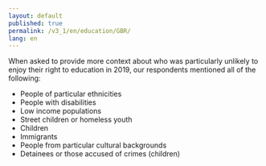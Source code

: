 ```yaml
---
layout: default
published: true
permalink: /v3_1/en/education/GBR/
lang: en
---
```

When asked to provide more context about who was particularly unlikely to enjoy their right to education in 2019, our respondents mentioned all of the following:

- People of particular ethnicities 
- People with disabilities 
- Low income populations 
- Street children or homeless youth 
- Children  
- Immigrants 
- People from particular cultural backgrounds 
- Detainees or those accused of crimes (children)
